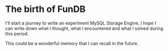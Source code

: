 # The birth of FunDB
I'll start a journey to write an experiment MySQL Storage Engine, I hope I can write down what I thought, what I encountered and what I solved during this period.

This could be a wonderful memory that I can recall in the future.
